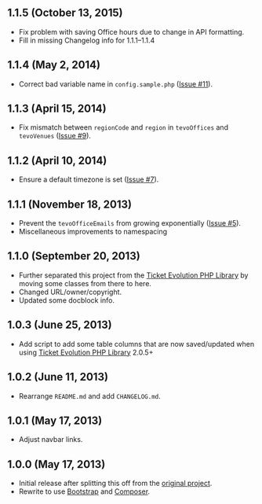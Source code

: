 ## 1.1.5 (October 13, 2015)
- Fix problem with saving Office hours due to change in API formatting.
- Fill in missing Changelog info for 1.1.1–1.1.4

## 1.1.4 (May 2, 2014)
- Correct bad variable name in `config.sample.php` ([Issue #11](https://github.com/jwcobb/ticketevolution-php-dataloaders/issues/11)).

## 1.1.3 (April 15, 2014)
- Fix mismatch between `regionCode` and `region` in `tevoOffices` and `tevoVenues` ([Issue #9](https://github.com/jwcobb/ticketevolution-php-dataloaders/issues/9)).

## 1.1.2 (April 10, 2014)
- Ensure a default timezone is set ([Issue #7](https://github.com/jwcobb/ticketevolution-php-dataloaders/issues/7)).

## 1.1.1 (November 18, 2013)
- Prevent the `tevoOfficeEmails` from growing exponentially ([Issue #5](https://github.com/jwcobb/ticketevolution-php-dataloaders/issues/5)).
- Miscellaneous improvements to namespacing

## 1.1.0 (September 20, 2013)
- Further separated this project from the [Ticket Evolution PHP Library](https://github.com/ticketevolution/ticketevolution-php) by moving some classes from there to here.
- Changed URL/owner/copyright.
- Updated some docblock info.

## 1.0.3 (June 25, 2013)
- Add script to add some table columns that are now saved/updated when using [Ticket Evolution PHP Library](https://github.com/ticketevolution/ticketevolution-php) 2.0.5+

## 1.0.2 (June 11, 2013)
- Rearrange `README.md` and add `CHANGELOG.md`.

## 1.0.1 (May 17, 2013)
- Adjust navbar links.

## 1.0.0 (May 17, 2013)
- Initial release after splitting this off from the [original project](https://github.com/ticketevolution/ticketevolution-php).
- Rewrite to use [Bootstrap](http://twitter.github.io/bootstrap/) and [Composer](http://getcomposer.org/).
